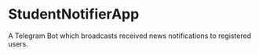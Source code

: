# StudentNotifierApp
A Telegram Bot which broadcasts received news notifications to registered users.
